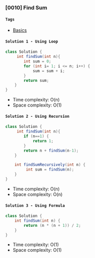 ### [0010] Find Sum

#### `Tags`
- [Basics](../01-basics.md)

#### `Solution 1 - Using Loop`
```java
class Solution {
     int findSum(int n){
        int sum = 0;
        for (int i= 1; i <= n; i++) {
            sum = sum + i;
        }
        return sum;
    }
}
```
- Time complexity: O(n)
- Space complexity: O(1)

#### `Solution 2 - Using Recursion`
```java
class Solution {
     int findSum(int n){
        if (n==1) {
            return 1;
        }
        return n + findSum(n-1);
    }
    
    int findSumRecursively(int n) {
         int sum = findSum(n);
    }
}
```
- Time complexity: O(n)
- Space complexity: O(n)

#### `Solution 3 - Using Formula`
```java
class Solution {
    int findSum(int n) {
        return (n * (n + 1)) / 2;
    }
}
```
- Time complexity: O(1)
- Space complexity: O(1)
